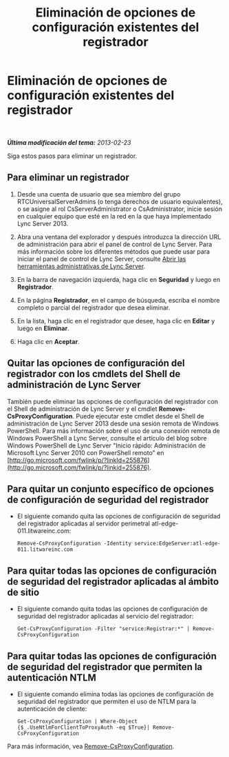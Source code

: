 ﻿---
title: Eliminación de opciones de configuración existentes del registrador
TOCTitle: Eliminación de opciones de configuración existentes del registrador
ms:assetid: ae43cd75-cae4-4f78-b037-779a2cdb583b
ms:mtpsurl: https://technet.microsoft.com/es-es/library/Gg182571(v=OCS.15)
ms:contentKeyID: 48276343
ms.date: 01/07/2017
mtps_version: v=OCS.15
ms.translationtype: HT
---

# Eliminación de opciones de configuración existentes del registrador

 

_**Última modificación del tema:** 2013-02-23_

Siga estos pasos para eliminar un registrador.

## Para eliminar un registrador

1.  Desde una cuenta de usuario que sea miembro del grupo RTCUniversalServerAdmins (o tenga derechos de usuario equivalentes), o se asigne al rol CsServerAdministrator o CsAdministrator, inicie sesión en cualquier equipo que esté en la red en la que haya implementado Lync Server 2013.

2.  Abra una ventana del explorador y después introduzca la dirección URL de administración para abrir el panel de control de Lync Server. Para más información sobre los diferentes métodos que puede usar para iniciar el panel de control de Lync Server, consulte [Abrir las herramientas administrativas de Lync Server](lync-server-2013-open-lync-server-administrative-tools.md).

3.  En la barra de navegación izquierda, haga clic en **Seguridad** y luego en **Registrador**.

4.  En la página **Registrador**, en el campo de búsqueda, escriba el nombre completo o parcial del registrador que desea eliminar.

5.  En la lista, haga clic en el registrador que desee, haga clic en **Editar** y luego en **Eliminar**.

6.  Haga clic en **Aceptar**.

## Quitar las opciones de configuración del registrador con los cmdlets del Shell de administración de Lync Server

También puede eliminar las opciones de configuración del registrador con el Shell de administración de Lync Server y el cmdlet **Remove-CsProxyConfiguration**. Puede ejecutar este cmdlet desde el Shell de administración de Lync Server 2013 desde una sesión remota de Windows PowerShell. Para más información sobre el uso de una conexión remota de Windows PowerShell a Lync Server, consulte el artículo del blog sobre Windows PowerShell de Lync Server "Inicio rápido: Administración de Microsoft Lync Server 2010 con PowerShell remoto" en [http://go.microsoft.com/fwlink/p/?linkId=255876](http://go.microsoft.com/fwlink/p/?linkid=255876).

## Para quitar un conjunto específico de opciones de configuración de seguridad del registrador

  - El siguiente comando quita las opciones de configuración de seguridad del registrador aplicadas al servidor perimetral atl-edge-011.litwareinc.com:
    
        Remove-CsProxyConfiguration -Identity service:EdgeServer:atl-edge-011.litwareinc.com

## Para quitar todas las opciones de configuración de seguridad del registrador aplicadas al ámbito de sitio

  - El siguiente comando quita todas las opciones de configuración de seguridad del registrador aplicadas al servicio del registrador:
    
        Get-CsProxyConfiguration -Filter "service:Registrar:*" | Remove-CsProxyConfiguration

## Para quitar todas las opciones de configuración de seguridad del registrador que permiten la autenticación NTLM

  - El siguiente comando elimina todas las opciones de configuración de seguridad del registrador que permiten el uso de NTLM para la autenticación de cliente:
    
        Get-CsProxyConfiguration | Where-Object {$_.UseNtlmForClientToProxyAuth -eq $True}| Remove-CsProxyConfiguration

Para más información, vea [Remove-CsProxyConfiguration](https://docs.microsoft.com/en-us/powershell/module/skype/Remove-CsProxyConfiguration).

